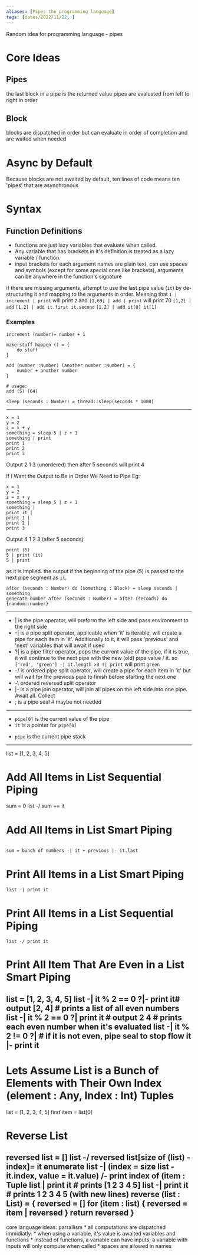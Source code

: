```yaml
---
aliases: [Pipes the programming language]
tags: [dates/2022/11/22, ]
---
```


Random idea for programming language - pipes

# Core Ideas

## Pipes
the last block in a pipe is the returned value
pipes are evaluated from left to right in order

## Block
blocks are dispatched in order but can evaluate in order of completion and are waited when needed

# Async by Default
Because blocks are not awaited by default, ten lines of code means ten 'pipes' that are asynchronous

# Syntax

## Function Definitions
* functions are just lazy variables that evaluate when called.
* Any variable that has brackets in it's definition is treated as a lazy variable / function.
* input brackets for each argument names are plain text, can use spaces and symbols (except for some special ones like brackets), arguments can be anywhere in the function's signature

if there are missing arguments, attempt to use the last pipe value (`it`) by de-structuring it and mapping to the arguments in order. Meaning that `1 | increment | print` will print `2` and `[1,69] | add | print` will print 70
`[1,2] | add`
`[1,2] | add it.first it.second`
`[1,2] | add it[0] it[1]`

### Examples
```pipes
increment (number)= number + 1
```
```pipes
make stuff happen () = {
	do stuff
}
```
```pipes
add (number :Number) (another number :Number) = {
	number + another number
}

# usage:
add (5) (64)
```
```pipes
sleep (seconds : Number) = thread::sleep(seconds * 1000)

```

---

```pipes
x = 1
y = 2
z = x + y
something = sleep 5 | z + 1
something | print
print 1
print 2
print 3
```

 Output 2 1 3 (unordered) then after 5 seconds will print 4

If I Want the Output to Be in Order We Need to Pipe Eg:
```pipes
x = 1
y = 2
z = x + y
something = sleep 5 | z + 1
something |
print it |
print 1 |
print 2 |
print 3
```

Output 4 1 2 3 (after 5 seconds)
```pipes
print (5)
5 | print (it)
5 | print
```
as it is implied. the output if the beginning of the pipe (5) is passed to the next pipe segment as `it`.

```pipes
after (seconds : Number) do (something : Block) = sleep seconds | something
generate number after (seconds : Number) = after (seconds) do {random::number}
```

---

- | is the pipe operator, will preform the left side and pass environment to the right side
- -| is a pipe split operator, applicable when 'it' is iterable, will create a pipe for each item in 'it'. Additionally to it, it will pass 'previous' and 'next' variables that will await if used
- ?| is a pipe filter operator, pops the current value of the pipe, if it is true, it will continue to the next pipe with the new (old) pipe value / it. so `['red', 'green'] -| it.length >3 ?| print` will print `green`
- -/ is ordered pipe split operator, will create a pipe for each item in 'it' but will wait for the previous pipe to finish before starting the next one
- -\ ordered reversed split operator
- |- is a pipe join operator, will join all pipes on the left side into one pipe. Await all. Collect
- ; is a pipe seal # maybe not needed
---
* `pipe[0]` is the current value of the pipe
* `it` is a pointer for `pipe[0]`
- `pipe` is the current pipe stack
---
list = [1, 2, 3, 4, 5]

# Add All Items in List Sequential Piping
sum = 0
list -/ sum += it

# Add All Items in List Smart Piping
```pipes

sum = bunch of numbers -| it + previous |- it.last
```

# Print All Items in a List Smart Piping
```pipes
list -| print it
```

# Print All Items in a List Sequential Piping
```pipes
list -/ print it
```

# Print All Item That Are Even in a List Smart Piping
list = [1, 2, 3, 4, 5]
list -| it % 2 == 0 ?|- print it# output [2, 4]     # prints a list of all even numbers
list -| it % 2 == 0 ?| print it # output 2 4        # prints each even number when it's evaluated
list -| it % 2 != 0 ?|  # if it is not even, pipe seal to stop flow
it
|- print it
---

# Lets Assume List is a Bunch of Elements with Their Own Index (element : Any, Index : Int) Tuples
list = [1, 2, 3, 4, 5]
first item = list[0]

# Reverse List
reversed list = []
list -/ reversed list[size of (list) - index]= it
enumerate list -| (index = size list - it.index, value = it.value) /- print
index of (item : Tuple
list | print it # prints [1 2 3 4 5]
list -| print it # prints 1 2 3 4 5 (with new lines)
reverse (list : List) = {
    reversed = []
    for (item : list) {
        reversed = item | reversed
    }
    return reversed
}
---
core language ideas:
    parrallism
        * all computations are dispatched immidiatly.
        * when using a variable, it's value is awaited
    variables and functions
        * instead of functions, a variable can have inputs, a variable with inputs will only compute when called
        * spaces are allowed in names
    
